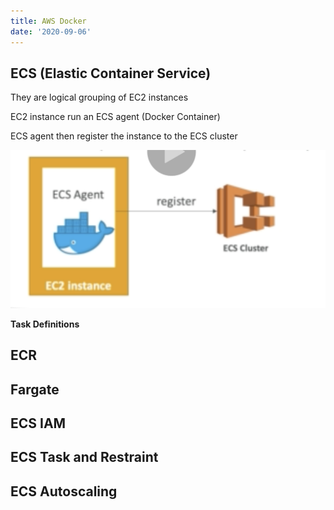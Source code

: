 ```yaml
---
title: AWS Docker
date: '2020-09-06'
---
```


## ECS (Elastic Container Service)

They are logical grouping of EC2 instances

EC2 instance run an ECS agent (Docker Container)

ECS agent then register the instance to the ECS cluster

![ecs](./ecs.jpg)

**Task Definitions**

## ECR

## Fargate

## ECS IAM

## ECS Task and Restraint

## ECS Autoscaling
